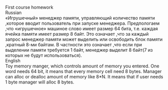 First course homework <br /> 
Russian <br /> 
«Игрушечный» менеджер памяти, управляющий количество памяти ,которое вводит пользователь при запуске менеджера. Предпологаем ,что «игрушечное» машиное слово имеет размер 64 бита, т.е. каждая ячейка памяти имеет размер 8 байт. Это означает ,что за каждый запрос менеджер памяти может выделить или освободить блок памяти ,кратный 8-ми байтам. В частности это означает ,что если при выделении памяти требуется 1 байт, менеджер выделит 8 байт(7 из которых не будут использоваться). <br />
English <br />
Toy memory manger, which controls amount of memory you entered. One word needs 64 bit, it means that every memory cell need 8 bytes. Manager can alloc or dealloc amount of memory like 8*N. It means that if user needs 1 byte manager will alloc 8 bytes.
